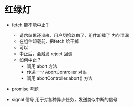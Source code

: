 # 红绿灯

- fetch 能不能中止？
    - 请求结果还没来，用户切换路由了，组件卸载了 内存泄漏 
    - 在组件卸载前，把fetch 给干掉
    - 可以
    - 中止后，会触发 reject 回调
    - 如何中止？
        - 调用 abort 方法
        - 传递一个 AbortController 对象
        - 调用 abortController.abort() 方法


- promise 考题


- signal
    信号 
    用于对各种异步任务，发送类似中断的信号